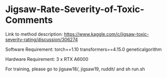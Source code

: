 # Jigsaw-Rate-Severity-of-Toxic-Comments

Link to method description: https://www.kaggle.com/c/jigsaw-toxic-severity-rating/discussion/306274

Software Requirement: torch==1.10 transformers==4.15.0 geneticalgorithm

Hardware Requirement: 3 x RTX A6000

For training, please go to jigsaw18/, jigsaw19, ruddit/ and sh run.sh
